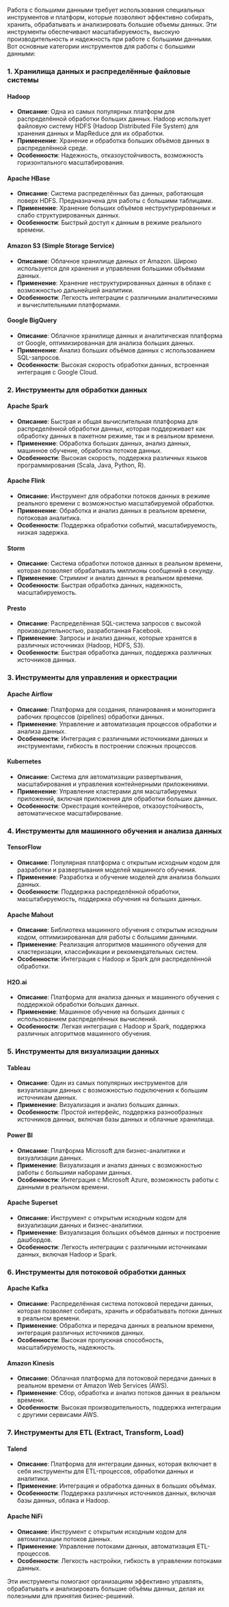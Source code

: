 Работа с большими данными требует использования специальных инструментов и платформ, которые позволяют эффективно собирать, хранить, обрабатывать и анализировать большие объемы данных. Эти инструменты обеспечивают масштабируемость, высокую производительность и надежность при работе с большими данными. Вот основные категории инструментов для работы с большими данными:

### 1. **Хранилища данных и распределённые файловые системы**

#### **Hadoop**
   - **Описание**: Одна из самых популярных платформ для распределённой обработки больших данных. Hadoop использует файловую систему HDFS (Hadoop Distributed File System) для хранения данных и MapReduce для их обработки.
   - **Применение**: Хранение и обработка больших объёмов данных в распределённой среде.
   - **Особенности**: Надежность, отказоустойчивость, возможность горизонтального масштабирования.

#### **Apache HBase**
   - **Описание**: Система распределённых баз данных, работающая поверх HDFS. Предназначена для работы с большими таблицами.
   - **Применение**: Хранение больших объёмов неструктурированных и слабо структурированных данных.
   - **Особенности**: Быстрый доступ к данным в режиме реального времени.

#### **Amazon S3 (Simple Storage Service)**
   - **Описание**: Облачное хранилище данных от Amazon. Широко используется для хранения и управления большими объёмами данных.
   - **Применение**: Хранение неструктурированных данных в облаке с возможностью дальнейшей аналитики.
   - **Особенности**: Легкость интеграции с различными аналитическими и вычислительными платформами.

#### **Google BigQuery**
   - **Описание**: Облачное хранилище данных и аналитическая платформа от Google, оптимизированная для анализа больших данных.
   - **Применение**: Анализ больших объёмов данных с использованием SQL-запросов.
   - **Особенности**: Высокая скорость обработки данных, встроенная интеграция с Google Cloud.

### 2. **Инструменты для обработки данных**

#### **Apache Spark**
   - **Описание**: Быстрая и общая вычислительная платформа для распределённой обработки данных, которая поддерживает как обработку данных в пакетном режиме, так и в реальном времени.
   - **Применение**: Обработка больших данных, анализ данных, машинное обучение, обработка потоков данных.
   - **Особенности**: Высокая скорость, поддержка различных языков программирования (Scala, Java, Python, R).

#### **Apache Flink**
   - **Описание**: Инструмент для обработки потоков данных в режиме реального времени с возможностью масштабируемой обработки.
   - **Применение**: Обработка и анализ данных в реальном времени, потоковая аналитика.
   - **Особенности**: Поддержка обработки событий, масштабируемость, низкая задержка.

#### **Storm**
   - **Описание**: Система обработки потоков данных в реальном времени, которая позволяет обрабатывать миллионы сообщений в секунду.
   - **Применение**: Стриминг и анализ данных в реальном времени.
   - **Особенности**: Быстрая обработка данных, надежность, масштабируемость.

#### **Presto**
   - **Описание**: Распределённая SQL-система запросов с высокой производительностью, разработанная Facebook.
   - **Применение**: Запросы и анализ данных, которые хранятся в различных источниках (Hadoop, HDFS, S3).
   - **Особенности**: Быстрая обработка данных, поддержка различных источников данных.

### 3. **Инструменты для управления и оркестрации**

#### **Apache Airflow**
   - **Описание**: Платформа для создания, планирования и мониторинга рабочих процессов (pipelines) обработки данных.
   - **Применение**: Управление и автоматизация процессов обработки и анализа данных.
   - **Особенности**: Интеграция с различными источниками данных и инструментами, гибкость в построении сложных процессов.

#### **Kubernetes**
   - **Описание**: Система для автоматизации развертывания, масштабирования и управления контейнерными приложениями.
   - **Применение**: Управление кластерами для масштабируемых приложений, включая приложения для обработки больших данных.
   - **Особенности**: Оркестрация контейнеров, отказоустойчивость, автоматическое масштабирование.

### 4. **Инструменты для машинного обучения и анализа данных**

#### **TensorFlow**
   - **Описание**: Популярная платформа с открытым исходным кодом для разработки и развертывания моделей машинного обучения.
   - **Применение**: Разработка и обучение моделей для анализа больших данных.
   - **Особенности**: Поддержка распределённой обработки, масштабируемость, поддержка обучения на больших данных.

#### **Apache Mahout**
   - **Описание**: Библиотека машинного обучения с открытым исходным кодом, оптимизированная для работы с большими данными.
   - **Применение**: Реализация алгоритмов машинного обучения для кластеризации, классификации и рекомендательных систем.
   - **Особенности**: Интеграция с Hadoop и Spark для распределённой обработки.

#### **H2O.ai**
   - **Описание**: Платформа для анализа данных и машинного обучения с поддержкой обработки больших данных.
   - **Применение**: Машинное обучение на больших данных с использованием распределённых вычислений.
   - **Особенности**: Легкая интеграция с Hadoop и Spark, поддержка различных алгоритмов машинного обучения.

### 5. **Инструменты для визуализации данных**

#### **Tableau**
   - **Описание**: Один из самых популярных инструментов для визуализации данных с возможностью подключения к большим источникам данных.
   - **Применение**: Визуализация и анализ больших данных.
   - **Особенности**: Простой интерфейс, поддержка разнообразных источников данных, включая базы данных и облачные хранилища.

#### **Power BI**
   - **Описание**: Платформа Microsoft для бизнес-аналитики и визуализации данных.
   - **Применение**: Визуализация и анализ данных с возможностью работы с большими наборами данных.
   - **Особенности**: Интеграция с Microsoft Azure, возможность работы с данными в реальном времени.

#### **Apache Superset**
   - **Описание**: Инструмент с открытым исходным кодом для визуализации данных и бизнес-аналитики.
   - **Применение**: Визуализация больших объёмов данных и построение дашбордов.
   - **Особенности**: Легкость интеграции с различными источниками данных, включая Hadoop и Spark.

### 6. **Инструменты для потоковой обработки данных**

#### **Apache Kafka**
   - **Описание**: Распределённая система потоковой передачи данных, которая позволяет собирать, хранить и обрабатывать потоки данных в реальном времени.
   - **Применение**: Обработка и передача данных в реальном времени, интеграция различных источников данных.
   - **Особенности**: Высокая пропускная способность, масштабируемость, надежность.

#### **Amazon Kinesis**
   - **Описание**: Облачная платформа для потоковой передачи данных в реальном времени от Amazon Web Services (AWS).
   - **Применение**: Сбор, обработка и анализ потоков данных в реальном времени.
   - **Особенности**: Высокая производительность, поддержка интеграции с другими сервисами AWS.

### 7. **Инструменты для ETL (Extract, Transform, Load)**

#### **Talend**
   - **Описание**: Платформа для интеграции данных, которая включает в себя инструменты для ETL-процессов, обработки данных и аналитики.
   - **Применение**: Интеграция и обработка данных в больших объёмах.
   - **Особенности**: Поддержка различных источников данных, включая базы данных, облака и Hadoop.

#### **Apache NiFi**
   - **Описание**: Инструмент с открытым исходным кодом для автоматизации потоков данных.
   - **Применение**: Управление потоками данных, автоматизация ETL-процессов.
   - **Особенности**: Легкость настройки, гибкость в управлении потоками данных.

Эти инструменты помогают организациям эффективно управлять, обрабатывать и анализировать большие объёмы данных, делая их полезными для принятия бизнес-решений.